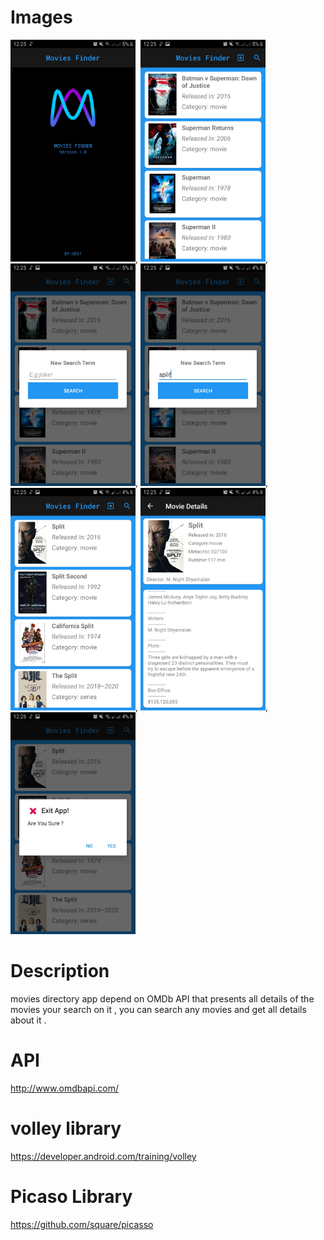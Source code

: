 # Images 
<img src = "Images/1.jpg" width ="200" heigh = "500">,
<img src = "Images/2.jpg" width ="200" heigh = "500">,
<img src = "Images/3.jpg" width ="200" heigh = "500">,
<img src = "Images/4.jpg" width ="200" heigh = "500">,
<img src = "Images/5.jpg" width ="200" heigh = "500">,
<img src = "Images/6.jpg" width ="200" heigh = "500">,
<img src = "Images/7.jpg" width ="200" heigh = "500">

# Description
movies directory app depend on OMDb API that presents all details of the movies your search on it , you can search any movies and get all details about it .

# API
http://www.omdbapi.com/

# volley library
https://developer.android.com/training/volley
# Picaso Library
https://github.com/square/picasso


